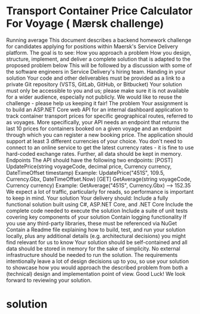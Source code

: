 # Transport Container Price Calculator For Voyage ( Mærsk challenge)

Running average
This document describes a backend homework challenge for candidates applying for positions within
Maersk's Service Delivery platform.
The goal is to see:
How you approach a problem
How you design, structure, implement, and deliver a complete solution that is adapted to the proposed
problem below
This will be followed by a discussion with some of the software engineers in Service Delivery's hiring team.
Handing in your solution
Your code and other deliverables must be provided as a link to a private Git repository (VSTS, GitLab,
GitHub, or Bitbucket)
Your solution must only be accessible to you and us; please make sure it is not available for a wider
audience, especially not publicly. We would like to reuse the challenge - please help us keeping it fair!
The problem
Your assignment is to build an ASP.NET Core web API for an internal dashboard application to track
container transport prices for specific geographical routes, referred to as voyages. More specifically, your
API needs an endpoint that returns the last 10 prices for containers booked on a given voyage and an
endpoint through which you can register a new booking price.
The application should support at least 3 different currencies of your choice. You don't need to connect to
an online service to get the latest currency rates - it is fine to use hard-coded exchange rates.
Further, all data should be kept in memory.
Endpoints
The API should have the following two endpoints:
[POST] UpdatePrice(string voyageCode, decimal price, Currency currency, DateTimeOffset timestamp)
Example: UpdatePrice("451S", 109.5, Currency.Gbx, DateTimeOffset.Now)
[GET] GetAverage(string voyageCode, Currency currency)
Example: GetAverage("451S", Currency.Gbx) --> 152.35
We expect a lot of traffic, particularly for reads, so performance is important to keep in mind.
Your solution
Your delivery should:
Include a fully functional solution built using C#, ASP.NET Core, and .NET Core
Include the complete code needed to execute the solution
Include a suite of unit tests covering key components of your solution
Contain logging functionality
If you use any third-party libraries, these must be referenced via NuGet
Contain a Readme file explaining how to build, test, and run your solution locally, plus any additional
details (e.g. architectural decisions) you might find relevant for us to know
Your solution should be self-contained and all data should be stored in memory for the sake of simplicity.
No external infrastructure should be needed to run the solution.
The requirements intentionally leave a lot of design decisions up to you, so use your solution to showcase
how you would approach the described problem from both a (technical) design and implementation point of
view.
Good Luck! We look forward to reviewing your solution.

# solution # 
